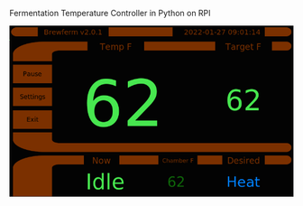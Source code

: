 Fermentation Temperature Controller in Python on RPI

![Main Screen](../screenshots/MainScreen.png)

